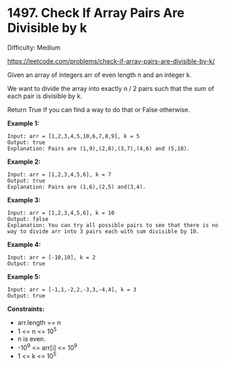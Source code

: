 # 1497. Check If Array Pairs Are Divisible by k

Difficulty: Medium

https://leetcode.com/problems/check-if-array-pairs-are-divisible-by-k/

Given an array of integers arr of even length n and an integer k.

We want to divide the array into exactly n / 2 pairs such that the sum of each pair is divisible by k.

Return True If you can find a way to do that or False otherwise.

**Example 1:**
```
Input: arr = [1,2,3,4,5,10,6,7,8,9], k = 5
Output: true
Explanation: Pairs are (1,9),(2,8),(3,7),(4,6) and (5,10).
```

**Example 2:**
```
Input: arr = [1,2,3,4,5,6], k = 7
Output: true
Explanation: Pairs are (1,6),(2,5) and(3,4).
```

**Example 3:**
```
Input: arr = [1,2,3,4,5,6], k = 10
Output: false
Explanation: You can try all possible pairs to see that there is no way to divide arr into 3 pairs each with sum divisible by 10.
```

**Example 4:**
```
Input: arr = [-10,10], k = 2
Output: true
```

**Example 5:**
```
Input: arr = [-1,1,-2,2,-3,3,-4,4], k = 3
Output: true
```

**Constraints:**

* arr.length == n
* 1 <= n <= 10<sup>5</sup>
* n is even.
* -10<sup>9</sup> <= arr[i] <= 10<sup>9</sup>
* 1 <= k <= 10<sup>5</sup>

